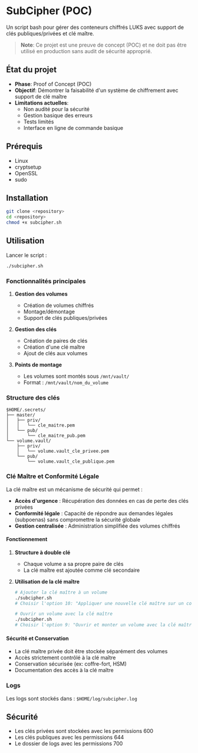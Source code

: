 # SubCipher (POC)

Un script bash pour gérer des conteneurs chiffrés LUKS avec support de clés publiques/privées et clé maître.

> **Note**: Ce projet est une preuve de concept (POC) et ne doit pas être utilisé en production sans audit de sécurité approprié.

## État du projet

- **Phase**: Proof of Concept (POC)
- **Objectif**: Démontrer la faisabilité d'un système de chiffrement avec support de clé maître
- **Limitations actuelles**:
  - Non audité pour la sécurité
  - Gestion basique des erreurs
  - Tests limités
  - Interface en ligne de commande basique

## Prérequis

- Linux
- cryptsetup
- OpenSSL
- sudo

## Installation

```bash
git clone <repository>
cd <repository>
chmod +x subcipher.sh
```

## Utilisation

Lancer le script :
```bash
./subcipher.sh
```

### Fonctionnalités principales

1. **Gestion des volumes**
   - Création de volumes chiffrés
   - Montage/démontage
   - Support de clés publiques/privées

2. **Gestion des clés**
   - Création de paires de clés
   - Création d'une clé maître
   - Ajout de clés aux volumes

3. **Points de montage**
   - Les volumes sont montés sous `/mnt/vault/`
   - Format : `/mnt/vault/nom_du_volume`

### Structure des clés

```
$HOME/.secrets/
├── master/
│   ├── priv/
│   │   └── cle_maitre.pem
│   └── pub/
│       └── cle_maitre_pub.pem
└── volume.vault/
    ├── priv/
    │   └── volume.vault_cle_privee.pem
    └── pub/
        └── volume.vault_cle_publique.pem
```

### Clé Maître et Conformité Légale

La clé maître est un mécanisme de sécurité qui permet :

- **Accès d'urgence** : Récupération des données en cas de perte des clés privées
- **Conformité légale** : Capacité de répondre aux demandes légales (subpoenas) sans compromettre la sécurité globale
- **Gestion centralisée** : Administration simplifiée des volumes chiffrés

#### Fonctionnement

1. **Structure à double clé**
   - Chaque volume a sa propre paire de clés
   - La clé maître est ajoutée comme clé secondaire

2. **Utilisation de la clé maître**
   ```bash
   # Ajouter la clé maître à un volume
   ./subcipher.sh
   # Choisir l'option 10: "Appliquer une nouvelle clé maître sur un conteneur"

   # Ouvrir un volume avec la clé maître
   ./subcipher.sh
   # Choisir l'option 9: "Ouvrir et monter un volume avec la clé maître"
   ```

#### Sécurité et Conservation

- La clé maître privée doit être stockée séparément des volumes
- Accès strictement contrôlé à la clé maître
- Conservation sécurisée (ex: coffre-fort, HSM)
- Documentation des accès à la clé maître

### Logs

Les logs sont stockés dans : `$HOME/log/subcipher.log`

## Sécurité

- Les clés privées sont stockées avec les permissions 600
- Les clés publiques avec les permissions 644
- Le dossier de logs avec les permissions 700
